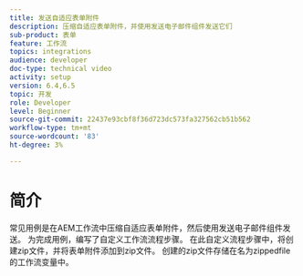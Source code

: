```yaml
---
title: 发送自适应表单附件
description: 压缩自适应表单附件，并使用发送电子邮件组件发送它们
sub-product: 表单
feature: 工作流
topics: integrations
audience: developer
doc-type: technical video
activity: setup
version: 6.4,6.5
topic: 开发
role: Developer
level: Beginner
source-git-commit: 22437e93cbf8f36d723dc573fa327562cb51b562
workflow-type: tm+mt
source-wordcount: '83'
ht-degree: 3%

---
```



# 简介


常见用例是在AEM工作流中压缩自适应表单附件，然后使用发送电子邮件组件发送。 为完成用例，编写了自定义工作流流程步骤。 在此自定义流程步骤中，将创建zip文件，并将表单附件添加到zip文件。 创建的zip文件存储在名为zippedfile的工作流变量中。

